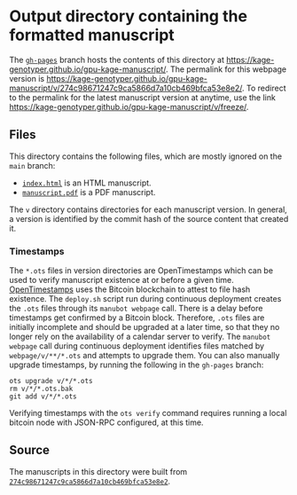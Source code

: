 # Output directory containing the formatted manuscript

The [`gh-pages`](https://github.com/kage-genotyper/gpu-kage-manuscript/tree/gh-pages) branch hosts the contents of this directory at <https://kage-genotyper.github.io/gpu-kage-manuscript/>.
The permalink for this webpage version is <https://kage-genotyper.github.io/gpu-kage-manuscript/v/274c98671247c9ca5866d7a10cb469bfca53e8e2/>.
To redirect to the permalink for the latest manuscript version at anytime, use the link <https://kage-genotyper.github.io/gpu-kage-manuscript/v/freeze/>.

## Files

This directory contains the following files, which are mostly ignored on the `main` branch:

+ [`index.html`](index.html) is an HTML manuscript.
+ [`manuscript.pdf`](manuscript.pdf) is a PDF manuscript.

The `v` directory contains directories for each manuscript version.
In general, a version is identified by the commit hash of the source content that created it.

### Timestamps

The `*.ots` files in version directories are OpenTimestamps which can be used to verify manuscript existence at or before a given time.
[OpenTimestamps](https://opentimestamps.org/) uses the Bitcoin blockchain to attest to file hash existence.
The `deploy.sh` script run during continuous deployment creates the `.ots` files through its `manubot webpage` call.
There is a delay before timestamps get confirmed by a Bitcoin block.
Therefore, `.ots` files are initially incomplete and should be upgraded at a later time, so that they no longer rely on the availability of a calendar server to verify.
The `manubot webpage` call during continuous deployment identifies files matched by `webpage/v/**/*.ots` and attempts to upgrade them.
You can also manually upgrade timestamps, by running the following in the `gh-pages` branch:

```shell
ots upgrade v/*/*.ots
rm v/*/*.ots.bak
git add v/*/*.ots
```

Verifying timestamps with the `ots verify` command requires running a local bitcoin node with JSON-RPC configured, at this time.

## Source

The manuscripts in this directory were built from
[`274c98671247c9ca5866d7a10cb469bfca53e8e2`](https://github.com/kage-genotyper/gpu-kage-manuscript/commit/274c98671247c9ca5866d7a10cb469bfca53e8e2).

